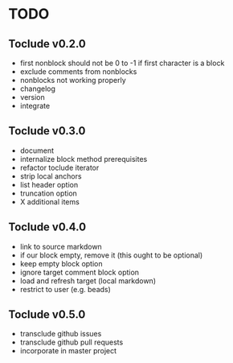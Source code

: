 TODO
====

Toclude v0.2.0
--------------

-	first nonblock should not be 0 to -1 if first character is a block
-	exclude comments from nonblocks
-	nonblocks not working properly
-	changelog
-	version
-	integrate

Toclude v0.3.0
--------------

-	document
-	internalize block method prerequisites
-	refactor toclude iterator
-	strip local anchors
-	list header option
-	truncation option
-	X additional items

Toclude v0.4.0
--------------

-	link to source markdown
-	if our block empty, remove it (this ought to be optional)
-	keep empty block option
-	ignore target comment block option
-	load and refresh target (local markdown)
-	restrict to user (e.g. beads)

Toclude v0.5.0
--------------

-	transclude github issues
-	transclude github pull requests
-	incorporate in master project
